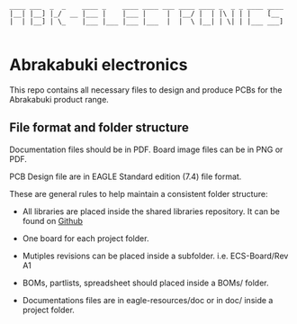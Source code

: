 ```
____ ___  _  _    ____ _    ____ ____ ___ ____ ____ _  _ _ ____ ____ 
|__| |__] |_/  __ |___ |    |___ |     |  |__/ |  | |\ | | |    [__  
|  | |__] | \_    |___ |___ |___ |___  |  |  \ |__| | \| | |___ ___] 
                                                                      
```
                                                                         
                                                                         
# Abrakabuki electronics

This repo contains all necessary files to design and produce PCBs for the Abrakabuki product range.

## File format and folder structure

Documentation files should be in PDF. Board image files can be in PNG or PDF.

PCB Design file are in EAGLE Standard edition (7.4) file format.

These are general rules to help maintain a consistent folder structure:

* All libraries are placed inside the shared libraries repository. It can be found
  on [Github](https://github.com/exmchina-dev/eagle-resources)  

* One board for each project folder.  

* Mutiples revisions can be placed inside a subfolder. i.e. ECS-Board/Rev A1  

* BOMs, partlists, spreadsheet should placed inside a BOMs/ folder.  

* Documentations files are in eagle-resources/doc or in doc/ inside a project folder.